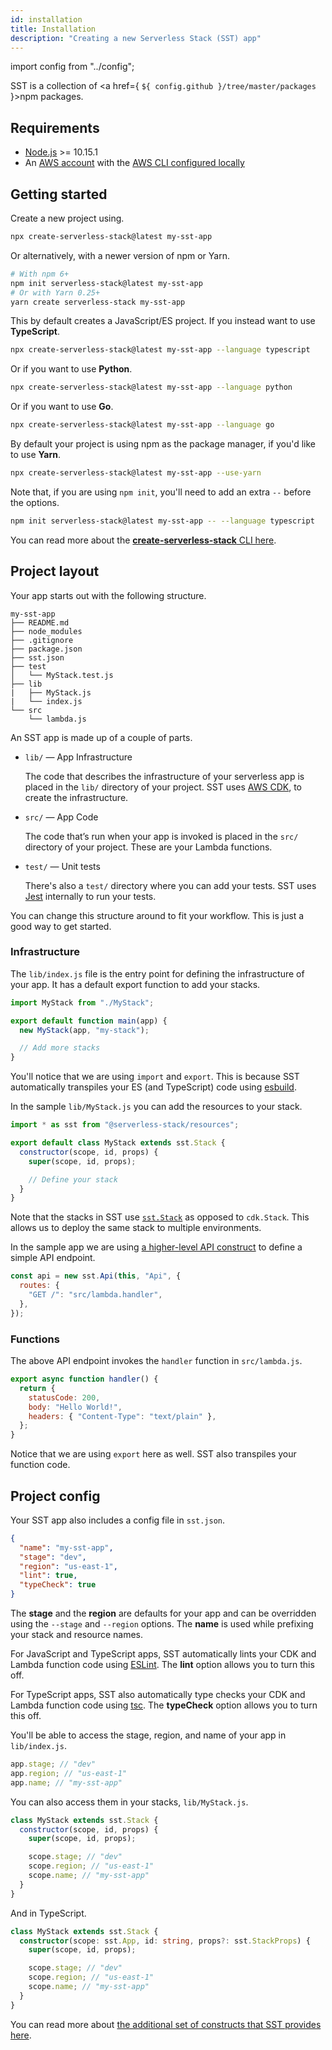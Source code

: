 ```yaml
---
id: installation
title: Installation
description: "Creating a new Serverless Stack (SST) app"
---
```


import config from "../config";

SST is a collection of <a href={ `${ config.github }/tree/master/packages` }>npm packages</a>.

## Requirements

- [Node.js](https://nodejs.org/en/download/) >= 10.15.1
- An [AWS account](https://serverless-stack.com/chapters/create-an-aws-account.html) with the [AWS CLI configured locally](https://serverless-stack.com/chapters/configure-the-aws-cli.html)

## Getting started

Create a new project using.

```bash
npx create-serverless-stack@latest my-sst-app
```

Or alternatively, with a newer version of npm or Yarn.

```bash
# With npm 6+
npm init serverless-stack@latest my-sst-app
# Or with Yarn 0.25+
yarn create serverless-stack my-sst-app
```

This by default creates a JavaScript/ES project. If you instead want to use **TypeScript**.

```bash
npx create-serverless-stack@latest my-sst-app --language typescript
```

Or if you want to use **Python**.

```bash
npx create-serverless-stack@latest my-sst-app --language python
```

Or if you want to use **Go**.

```bash
npx create-serverless-stack@latest my-sst-app --language go
```

By default your project is using npm as the package manager, if you'd like to use **Yarn**.

```bash
npx create-serverless-stack@latest my-sst-app --use-yarn
```

Note that, if you are using `npm init`, you'll need to add an extra `--` before the options.

```bash
npm init serverless-stack@latest my-sst-app -- --language typescript
```

You can read more about the [**create-serverless-stack** CLI here](packages/create-serverless-stack.md).

## Project layout

Your app starts out with the following structure.

```
my-sst-app
├── README.md
├── node_modules
├── .gitignore
├── package.json
├── sst.json
├── test
│   └── MyStack.test.js
├── lib
|   ├── MyStack.js
|   └── index.js
└── src
    └── lambda.js
```

An SST app is made up of a couple of parts.

- `lib/` — App Infrastructure

  The code that describes the infrastructure of your serverless app is placed in the `lib/` directory of your project. SST uses [AWS CDK](https://aws.amazon.com/cdk/), to create the infrastructure.

- `src/` — App Code

  The code that’s run when your app is invoked is placed in the `src/` directory of your project. These are your Lambda functions.

- `test/` — Unit tests

  There's also a `test/` directory where you can add your tests. SST uses [Jest](https://jestjs.io/) internally to run your tests.

You can change this structure around to fit your workflow. This is just a good way to get started.

### Infrastructure

The `lib/index.js` file is the entry point for defining the infrastructure of your app. It has a default export function to add your stacks.

```jsx title="lib/index.js"
import MyStack from "./MyStack";

export default function main(app) {
  new MyStack(app, "my-stack");

  // Add more stacks
}
```

You'll notice that we are using `import` and `export`. This is because SST automatically transpiles your ES (and TypeScript) code using [esbuild](https://esbuild.github.io/).

In the sample `lib/MyStack.js` you can add the resources to your stack.

```jsx title="lib/MyStack.js"
import * as sst from "@serverless-stack/resources";

export default class MyStack extends sst.Stack {
  constructor(scope, id, props) {
    super(scope, id, props);

    // Define your stack
  }
}
```

Note that the stacks in SST use [`sst.Stack`](constructs/Stack.md) as opposed to `cdk.Stack`. This allows us to deploy the same stack to multiple environments.

In the sample app we are using [a higher-level API construct](constructs/Api.md) to define a simple API endpoint.

```js
const api = new sst.Api(this, "Api", {
  routes: {
    "GET /": "src/lambda.handler",
  },
});
```

### Functions

The above API endpoint invokes the `handler` function in `src/lambda.js`.

```js title="src/lambda.js"
export async function handler() {
  return {
    statusCode: 200,
    body: "Hello World!",
    headers: { "Content-Type": "text/plain" },
  };
}
```

Notice that we are using `export` here as well. SST also transpiles your function code.

## Project config

Your SST app also includes a config file in `sst.json`.

```json title="sst.json"
{
  "name": "my-sst-app",
  "stage": "dev",
  "region": "us-east-1",
  "lint": true,
  "typeCheck": true
}
```

The **stage** and the **region** are defaults for your app and can be overridden using the `--stage` and `--region` options. The **name** is used while prefixing your stack and resource names.

For JavaScript and TypeScript apps, SST automatically lints your CDK and Lambda function code using [ESLint](https://eslint.org). The **lint** option allows you to turn this off.

For TypeScript apps, SST also automatically type checks your CDK and Lambda function code using [tsc](https://www.typescriptlang.org). The **typeCheck** option allows you to turn this off.

You'll be able to access the stage, region, and name of your app in `lib/index.js`.

```js
app.stage; // "dev"
app.region; // "us-east-1"
app.name; // "my-sst-app"
```

You can also access them in your stacks, `lib/MyStack.js`.

```js
class MyStack extends sst.Stack {
  constructor(scope, id, props) {
    super(scope, id, props);

    scope.stage; // "dev"
    scope.region; // "us-east-1"
    scope.name; // "my-sst-app"
  }
}
```

And in TypeScript.

```ts
class MyStack extends sst.Stack {
  constructor(scope: sst.App, id: string, props?: sst.StackProps) {
    super(scope, id, props);

    scope.stage; // "dev"
    scope.region; // "us-east-1"
    scope.name; // "my-sst-app"
  }
}
```

You can read more about [the additional set of constructs that SST provides here](packages/resources.md).
